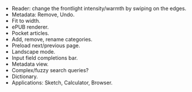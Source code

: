 - Reader: change the frontlight intensity/warmth by swiping on the edges.
- Metadata: Remove, Undo.
- Fit to width.
- ePUB renderer.
- Pocket articles.
- Add, remove, rename categories.
- Preload next/previous page.
- Landscape mode.
- Input field completions bar.
- Metadata view.
- Complex/fuzzy search queries?
- Dictionary.
- Applications: Sketch, Calculator, Browser.

